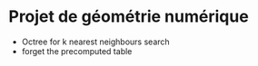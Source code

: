 # Projet de géométrie numérique

* Octree for k nearest neighbours search
* forget the precomputed table 
